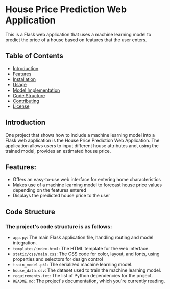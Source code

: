 
# House Price Prediction Web Application

This is a Flask web application that uses a machine learning model to predict the price of a house based on features that the user enters.

## Table of Contents
- [Introduction](#introduction)
- [Features](#features)
- [Installation](#installation)
- [Usage](#usage)
- [Model Implementation](#model-implementation)
- [Code Structure](#code-structure)
- [Contributing](#contributing)
- [License](#license)

## Introduction

One project that shows how to include a machine learning model into a Flask web application is the House Price Prediction Web Application. The application allows users to input different house attributes and, using the trained model, provides an estimated house price.

## Features: 

- Offers an easy-to-use web interface for entering home characteristics
- Makes use of a machine learning model to forecast house price values depending on the features entered
- Displays the predicted house price to the user


## Code Structure

### The project's code structure is as follows:
- `app.py`: The main Flask application file, handling routing and model integration.
- `templates/index.html`: The HTML template for the web interface.
- `static/css/main.css`: The CSS code for color, layout, and fonts, using properties and selectors for design control
- `train_model.pkl`: The serialized machine learning model.
- `house_data.csv`: The dataset used to train the machine learning model.
- `requirements.txt`: The list of Python dependencies for the project.
- `README.md`: The project's documentation, which you're currently reading.
